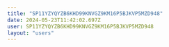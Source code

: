 ```yaml
---
title: "SP11YZYQYZB6KHD99KNVGZ9KM16P5BJKVP5MZD948"
date: 2024-05-23T11:42:02.697Z
user: SP11YZYQYZB6KHD99KNVGZ9KM16P5BJKVP5MZD948
layout: "users"
---
```

    